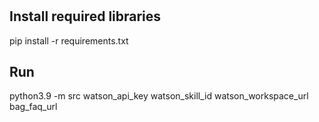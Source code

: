#

## Install required libraries

pip install -r requirements.txt

## Run

python3.9 -m src watson_api_key watson_skill_id watson_workspace_url bag_faq_url 